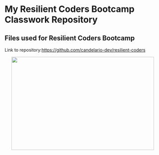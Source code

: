 # My Resilient Coders Bootcamp Classwork Repository
## Files used for Resilient Coders Bootcamp

Link to repository:https://github.com/candelario-dev/resilient-coders



<p align="center">
 <img width="460" height="300" src="![rcLogo](https://user-images.githubusercontent.com/69063941/90573076-7f3eaa00-e183-11ea-896c-4ea26b3df7b8.png)/460/300">
</p>

